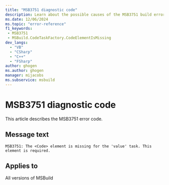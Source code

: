 ```yaml
---
title: "MSB3751 diagnostic code"
description: Learn about the possible causes of the MSB3751 build error, and get troubleshooting tips.
ms.date: 12/06/2024
ms.topic: "error-reference"
f1_keywords:
 - MSB3751
 - MSBuild.CodeTaskFactory.CodeElementIsMissing
dev_langs:
  - "VB"
  - "CSharp"
  - "C++"
  - "FSharp"
author: ghogen
ms.author: ghogen
manager: mijacobs
ms.subservice: msbuild
---
```


# MSB3751 diagnostic code

<!-- :::ErrorDefinitionDescription::: -->
<!-- :::editable-content name="introDescription"::: -->
This article describes the MSB3751 error code.
<!-- :::editable-content-end::: -->

## Message text

`MSB3751: The <Code> element is missing for the 'value' task. This element is required.`

<!-- :::editable-content name="postOutputDescription"::: -->
<!--
{StrBegin="MSB3751: "} <Code> should not be localized it is the name of an xml element
-->
<!-- :::editable-content-end::: -->
<!-- :::ErrorDefinitionDescription-end::: -->

## Applies to

All versions of MSBuild
